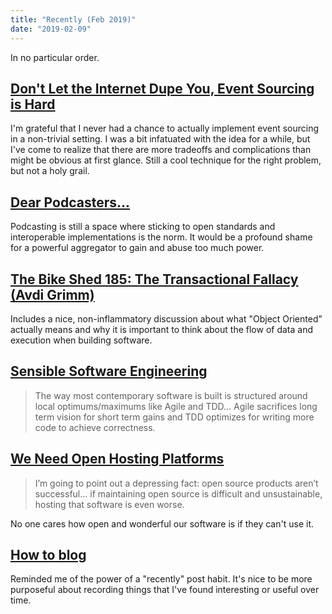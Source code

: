 ```yaml
---
title: "Recently (Feb 2019)"
date: "2019-02-09"
---
```


In no particular order.

## [Don't Let the Internet Dupe You, Event Sourcing is Hard](https://chriskiehl.com/article/event-sourcing-is-hard)

I'm grateful that I never had a chance to actually implement event sourcing in a non-trivial setting. I was a bit infatuated with the idea for a while, but I've come to realize that there are more tradeoffs and complications than might be obvious at first glance. Still a cool technique for the right problem, but not a holy grail.

## [Dear Podcasters...](https://social.cheribaker.com/2019/02/08/dear-podcasters.html)

Podcasting is still a space where sticking to open standards and interoperable implementations is the norm. It would be a profound shame for a powerful aggregator to gain and abuse too much power.

## [The Bike Shed 185: The Transactional Fallacy (Avdi Grimm)](http://bikeshed.fm/185)

Includes a nice, non-inflammatory discussion about what "Object Oriented" actually means and why it is important to think about the flow of data and execution when building software.

## [Sensible Software Engineering](https://www.scriptcrafty.com/2019/02/sensible-software-engineering/)

> The way most contemporary software is built is structured around local optimums/maximums like Agile and TDD... Agile sacrifices long term vision for short term gains and TDD optimizes for writing more code to achieve correctness.

## [We Need Open Hosting Platforms](http://www.ianbicking.org/blog/2019/01/we-need-open-hosting-platforms.html)

> I’m going to point out a depressing fact: open source products aren’t successful... if maintaining open source is difficult and unsustainable, hosting that software is even worse.

No one cares how open and wonderful our software is if they can't use it.

## [How to blog](https://macwright.org/2019/02/06/how-to-blog.html)

Reminded me of the power of a "recently" post habit. It's nice to be more purposeful about recording things that I've found interesting or useful over time.
